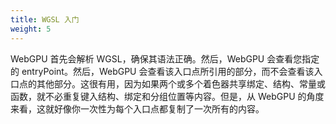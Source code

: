 ```yaml
---
title: WGSL 入门
weight: 5
---
```


WebGPU 首先会解析 WGSL，确保其语法正确。然后，WebGPU 会查看您指定的 entryPoint。然后，WebGPU 会查看该入口点所引用的部分，而不会查看该入口点的其他部分。这很有用，因为如果两个或多个着色器共享绑定、结构、常量或函数，就不必重复键入结构、绑定和分组位置等内容。但是，从 WebGPU 的角度来看，这就好像你一次性为每个入口点都复制了一次所有的内容。
